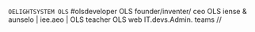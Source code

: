`OELIGHTSYSTEM OLS`
#olsdeveloper
OLS founder/inventer/ ceo
OLS iense & aunselo | iee.aeo |
OLS teacher
OLS web IT.devs.Admin. teams 
//


